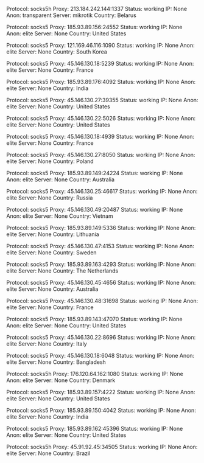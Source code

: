 Protocol: socks5h
Proxy: 213.184.242.144:1337
Status: working
IP: None
Anon: transparent
Server: mikrotik
Country: Belarus

Protocol: socks5
Proxy: 185.93.89.156:24552
Status: working
IP: None
Anon: elite
Server: None
Country: United States

Protocol: socks5
Proxy: 121.169.46.116:1090
Status: working
IP: None
Anon: elite
Server: None
Country: South Korea

Protocol: socks5
Proxy: 45.146.130.18:5239
Status: working
IP: None
Anon: elite
Server: None
Country: France

Protocol: socks5
Proxy: 185.93.89.176:4092
Status: working
IP: None
Anon: elite
Server: None
Country: India

Protocol: socks5
Proxy: 45.146.130.27:39355
Status: working
IP: None
Anon: elite
Server: None
Country: United States

Protocol: socks5
Proxy: 45.146.130.22:5026
Status: working
IP: None
Anon: elite
Server: None
Country: United States

Protocol: socks5
Proxy: 45.146.130.18:4939
Status: working
IP: None
Anon: elite
Server: None
Country: France

Protocol: socks5
Proxy: 45.146.130.27:8050
Status: working
IP: None
Anon: elite
Server: None
Country: Poland

Protocol: socks5
Proxy: 185.93.89.149:24224
Status: working
IP: None
Anon: elite
Server: None
Country: Australia

Protocol: socks5
Proxy: 45.146.130.25:46617
Status: working
IP: None
Anon: elite
Server: None
Country: Russia

Protocol: socks5
Proxy: 45.146.130.49:20487
Status: working
IP: None
Anon: elite
Server: None
Country: Vietnam

Protocol: socks5
Proxy: 185.93.89.149:5336
Status: working
IP: None
Anon: elite
Server: None
Country: Lithuania

Protocol: socks5
Proxy: 45.146.130.47:4153
Status: working
IP: None
Anon: elite
Server: None
Country: Sweden

Protocol: socks5
Proxy: 185.93.89.163:4293
Status: working
IP: None
Anon: elite
Server: None
Country: The Netherlands

Protocol: socks5
Proxy: 45.146.130.45:4656
Status: working
IP: None
Anon: elite
Server: None
Country: Australia

Protocol: socks5
Proxy: 45.146.130.48:31698
Status: working
IP: None
Anon: elite
Server: None
Country: France

Protocol: socks5
Proxy: 185.93.89.143:47070
Status: working
IP: None
Anon: elite
Server: None
Country: United States

Protocol: socks5
Proxy: 45.146.130.22:8696
Status: working
IP: None
Anon: elite
Server: None
Country: Italy

Protocol: socks5
Proxy: 45.146.130.18:6048
Status: working
IP: None
Anon: elite
Server: None
Country: Bangladesh

Protocol: socks5h
Proxy: 176.120.64.162:1080
Status: working
IP: None
Anon: elite
Server: None
Country: Denmark

Protocol: socks5
Proxy: 185.93.89.157:4222
Status: working
IP: None
Anon: elite
Server: None
Country: United States

Protocol: socks5
Proxy: 185.93.89.150:4042
Status: working
IP: None
Anon: elite
Server: None
Country: India

Protocol: socks5
Proxy: 185.93.89.162:45396
Status: working
IP: None
Anon: elite
Server: None
Country: United States

Protocol: socks5h
Proxy: 45.91.92.45:34505
Status: working
IP: None
Anon: elite
Server: None
Country: Brazil

